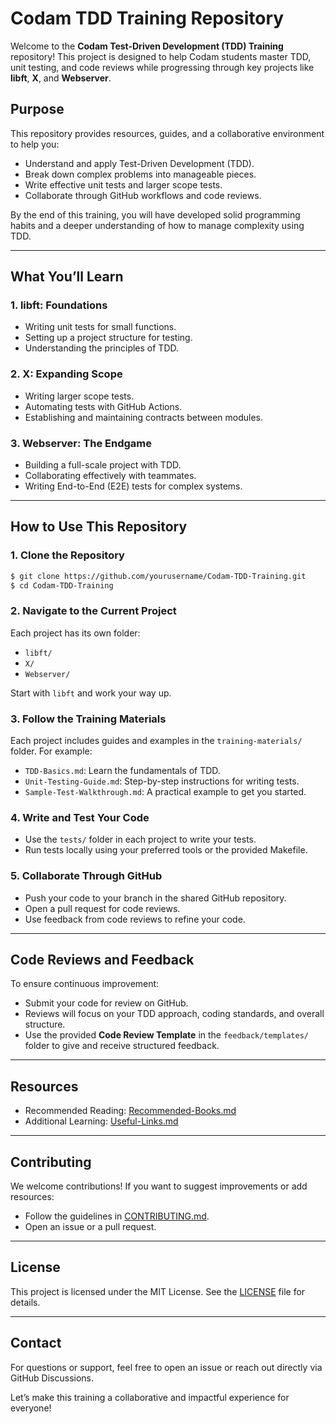 # Codam TDD Training Repository

Welcome to the **Codam Test-Driven Development (TDD) Training** repository! This project is designed to help Codam students master TDD, unit testing, and code reviews while progressing through key projects like **libft**, **X**, and **Webserver**.

## **Purpose**

This repository provides resources, guides, and a collaborative environment to help you:

- Understand and apply Test-Driven Development (TDD).
- Break down complex problems into manageable pieces.
- Write effective unit tests and larger scope tests.
- Collaborate through GitHub workflows and code reviews.

By the end of this training, you will have developed solid programming habits and a deeper understanding of how to manage complexity using TDD.

---

## **What You’ll Learn**

### 1. **libft: Foundations**

- Writing unit tests for small functions.
- Setting up a project structure for testing.
- Understanding the principles of TDD.

### 2. **X: Expanding Scope**

- Writing larger scope tests.
- Automating tests with GitHub Actions.
- Establishing and maintaining contracts between modules.

### 3. **Webserver: The Endgame**

- Building a full-scale project with TDD.
- Collaborating effectively with teammates.
- Writing End-to-End (E2E) tests for complex systems.

---

## **How to Use This Repository**

### **1. Clone the Repository**

```bash
$ git clone https://github.com/yourusername/Codam-TDD-Training.git
$ cd Codam-TDD-Training
```

### **2. Navigate to the Current Project**

Each project has its own folder:

- `libft/`
- `X/`
- `Webserver/`

Start with `libft` and work your way up.

### **3. Follow the Training Materials**

Each project includes guides and examples in the `training-materials/` folder. For example:

- `TDD-Basics.md`: Learn the fundamentals of TDD.
- `Unit-Testing-Guide.md`: Step-by-step instructions for writing tests.
- `Sample-Test-Walkthrough.md`: A practical example to get you started.

### **4. Write and Test Your Code**

- Use the `tests/` folder in each project to write your tests.
- Run tests locally using your preferred tools or the provided Makefile.

### **5. Collaborate Through GitHub**

- Push your code to your branch in the shared GitHub repository.
- Open a pull request for code reviews.
- Use feedback from code reviews to refine your code.

---

## **Code Reviews and Feedback**

To ensure continuous improvement:

- Submit your code for review on GitHub.
- Reviews will focus on your TDD approach, coding standards, and overall structure.
- Use the provided **Code Review Template** in the `feedback/templates/` folder to give and receive structured feedback.

---

## **Resources**

- Recommended Reading: [Recommended-Books.md](resources/Recommended-Books.md)
- Additional Learning: [Useful-Links.md](resources/Useful-Links.md)

---

## **Contributing**

We welcome contributions! If you want to suggest improvements or add resources:

- Follow the guidelines in [CONTRIBUTING.md](CONTRIBUTING.md).
- Open an issue or a pull request.

---

## **License**

This project is licensed under the MIT License. See the [LICENSE](LICENSE) file for details.

---

## **Contact**

For questions or support, feel free to open an issue or reach out directly via GitHub Discussions.

Let’s make this training a collaborative and impactful experience for everyone!

